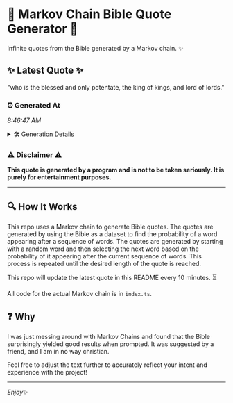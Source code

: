# 📖 Markov Chain Bible Quote Generator 📖

Infinite quotes from the Bible generated by a Markov chain. ✨

## ✨ Latest Quote ✨
"who is the blessed and only potentate, the king of kings, and lord of lords."

### ⏰ Generated At
*8:46:47 AM*

<details>
    <summary>🛠️ Generation Details</summary>
    <p>
        <strong>🌱 Seed:</strong> who<br>
        <strong>🔄 Iterations:</strong> 14<br>
        <strong>📜 Context History:</strong><br>[ who ]: is<br>[ who, is ]: the<br>[ who, is, the ]: blessed<br>[ who, is, the, blessed ]: and<br>[ who, is, the, blessed, and ]: only<br>[ who, is, the, blessed, and, only ]: potentate,<br>[ is, the, blessed, and, only, potentate, ]: the<br>[ the, blessed, and, only, potentate,, the ]: king<br>[ blessed, and, only, potentate,, the, king ]: of<br>[ and, only, potentate,, the, king, of ]: kings,<br>[ only, potentate,, the, king, of, kings, ]: and<br>[ potentate,, the, king, of, kings,, and ]: lord<br>[ the, king, of, kings,, and, lord ]: of<br>[ king, of, kings,, and, lord, of ]: lords.<br>
    </p>
</details>

### ⚠️ Disclaimer ⚠️
**This quote is generated by a program and is not to be taken seriously. It is purely for entertainment purposes.**

---

## 🔍 How It Works

This repo uses a Markov chain to generate Bible quotes. The quotes are generated by using the Bible as a dataset to find the probability of a word appearing after a sequence of words. The quotes are generated by starting with a random word and then selecting the next word based on the probability of it appearing after the current sequence of words. This process is repeated until the desired length of the quote is reached.

This repo will update the latest quote in this README every 10 minutes. ⏳

All code for the actual Markov chain is in `index.ts`.

## ❓ Why

I was just messing around with Markov Chains and found that the Bible surprisingly yielded good results when prompted. 
It was suggested by a friend, and I am in no way christian.

Feel free to adjust the text further to accurately reflect your intent and experience with the project!

---

*Enjoy*✨
